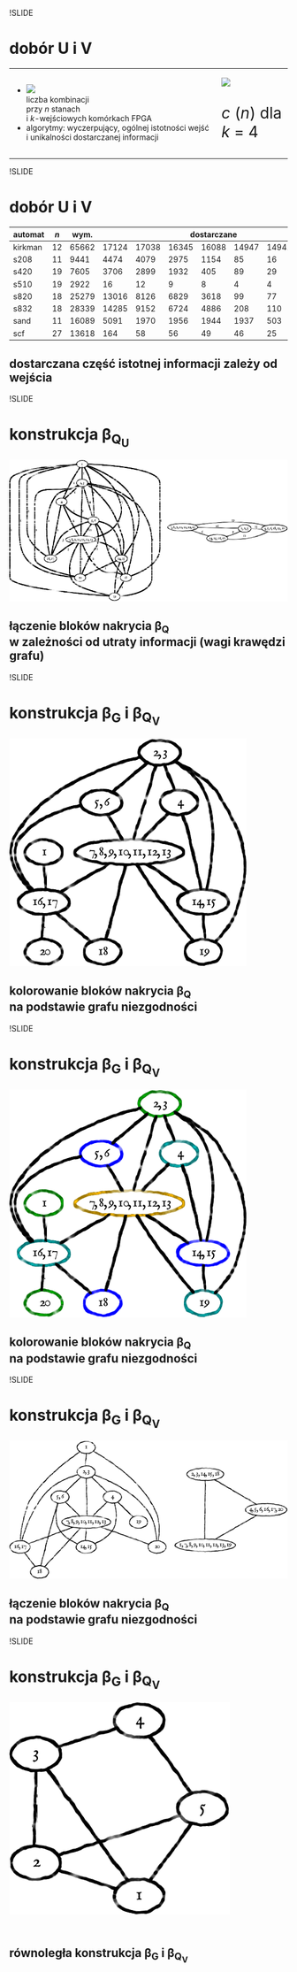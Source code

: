 !SLIDE

# dobór U i V

<table class='lay'>
  <tr>
    <td>
      <ul>
        <li><img src='image/algorithms/combinations.png' /><br />liczba kombinacji<br />przy <i>n</i> stanach<br />i <i>k</i>-wejściowych komórkach FPGA</li>
        <li>algorytmy: wyczerpujący, ogólnej istotności wejść i unikalności dostarczanej informacji</li>
      </ul>
    </td>
    <td>
      <p><img src='image/algorithms/uv.png' /></p>
      <p style='font-size: 2em; margin-top: 1em;'><i>c </i>(<i>n</i>) dla <i>k</i> = 4</p>
    </td>
  </tr>
</table>



!SLIDE

# dobór U i V

<table class='uv'>
  <thead>
    <tr><th>automat</th><th><i>n</i></th><th>wym.</th><th colspan='7'>dostarczane</th></tr>
  </thead>
  <tbody>
    <tr><td>kirkman</td><td>12</td><td>65662</td><td>17124</td><td>17038</td><td>16345</td><td>16088</td><td>14947</td><td>14941</td><td>14941</td></tr>
    <tr><td>s208</td><td>11</td><td>9441</td><td>4474</td><td>4079</td><td>2975</td><td>1154</td><td>85</td><td>16</td><td>4</td></tr>
    <tr><td>s420</td><td>19</td><td>7605</td><td>3706</td><td>2899</td><td>1932</td><td>405</td><td>89</td><td>29</td><td>12</td></tr>
    <tr><td>s510</td><td>19</td><td>2922</td><td>16</td><td>12</td><td>9</td><td>8</td><td>4</td><td>4</td><td>4</td></tr>
    <tr><td>s820</td><td>18</td><td>25279</td><td>13016</td><td>8126</td><td>6829</td><td>3618</td><td>99</td><td>77</td><td>71</td></tr>
    <tr><td>s832</td><td>18</td><td>28339</td><td>14285</td><td>9152</td><td>6724</td><td>4886</td><td>208</td><td>110</td><td>103</td></tr>
    <tr><td>sand</td><td>11</td><td>16089</td><td>5091</td><td>1970</td><td>1956</td><td>1944</td><td>1937</td><td>503</td><td>312</td></tr>
    <tr><td>scf</td><td>27</td><td>13618</td><td>164</td><td>58</td><td>56</td><td>49</td><td>46</td><td>25</td><td>4</td></tr>
  </tbody>
</table>

## dostarczana część istotnej informacji zależy od wejścia



!SLIDE

# konstrukcja β<sub>Q<sub>U</sub></sub>

![βQu](qu.png)

## łączenie bloków nakrycia β<sub>Q</sub><br />w zależności od utraty informacji (wagi krawędzi grafu)



!SLIDE

# konstrukcja β<sub>G</sub> i β<sub>Q<sub>V</sub></sub>

![G](g.png)

## kolorowanie bloków nakrycia β<sub>Q</sub><br />na podstawie grafu niezgodności



!SLIDE

# konstrukcja β<sub>G</sub> i β<sub>Q<sub>V</sub></sub>

![G pokolorowany](g.coloured.png)

## kolorowanie bloków nakrycia β<sub>Q</sub><br />na podstawie grafu niezgodności



!SLIDE

# konstrukcja β<sub>G</sub> i β<sub>Q<sub>V</sub></sub>

![Qv](qv.png)

## łączenie bloków nakrycia β<sub>Q</sub><br />na podstawie grafu niezgodności



!SLIDE

# konstrukcja β<sub>G</sub> i β<sub>Q<sub>V</sub></sub>

![bi](bi.png)

## <br />równoległa konstrukcja β<sub>G</sub> i β<sub>Q<sub>V</sub></sub>
